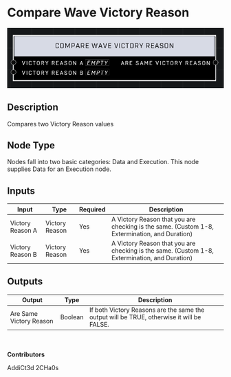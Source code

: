 # Compare Wave Victory Reason
![](../../../.gitbook/assets/compare-wave-victory-reason.png)

## Description
Compares two Victory Reason values

## Node Type
Nodes fall into two basic categories: Data and Execution. This node supplies Data for an Execution node.

## Inputs
| Input            | Type             | Required | Description												    |
|------------------|------------------|----------|--------------------------------------------------------------|
| Victory Reason A | Victory Reason | Yes | A Victory Reason that you are checking is the same. (Custom 1-8, Extermination, and Duration)|
| Victory Reason B | Victory Reason | Yes | A Victory Reason that you are checking is the same. (Custom 1-8, Extermination, and Duration)|

## Outputs
| Output           | Type             | Description												     |
|------------------|------------------|--------------------------------------------------------------|
| Are Same Victory Reason | Boolean | If both Victory Reasons are the same the output will be TRUE, otherwise it will be FALSE. |

\
\
**Contributors**

AddiCt3d 2CHa0s
